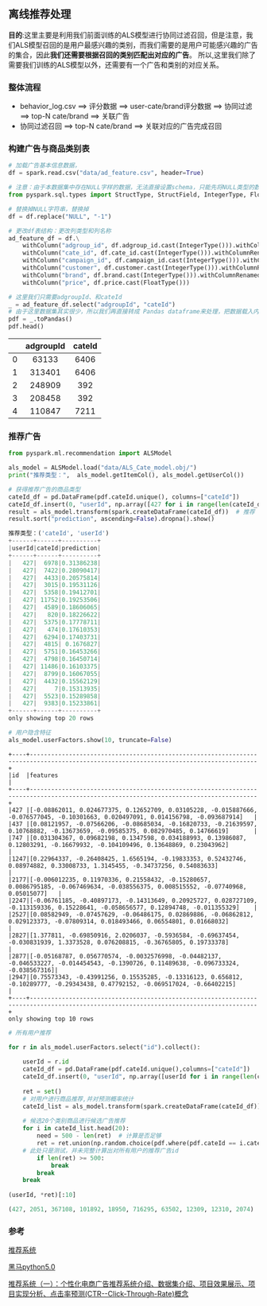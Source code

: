 ## 离线推荐处理

**目的**:这里主要是利用我们前面训练的ALS模型进行协同过滤召回，但是注意，我们ALS模型召回的是用户最感兴趣的类别，而我们需要的是用户可能感兴趣的广告的集合，因此**我们还需要根据召回的类别匹配出对应的广告**。 所以,这里我们除了需要我们训练的ALS模型以外，还需要有一个广告和类别的对应关系。

### 整体流程

- behavior_log.csv ==> 评分数据 ==> user-cate/brand评分数据 ==> 协同过滤 ==> top-N cate/brand ==> 关联广告
- 协同过滤召回 ==> top-N cate/brand ==> 关联对应的广告完成召回

### 构建广告与商品类别表

```python
# 加载广告基本信息数据，
df = spark.read.csv("data/ad_feature.csv", header=True)

# 注意：由于本数据集中存在NULL字样的数据，无法直接设置schema，只能先将NULL类型的数据处理掉，然后进行类型转换
from pyspark.sql.types import StructType, StructField, IntegerType, FloatType

# 替换掉NULL字符串，替换掉
df = df.replace("NULL", "-1")

# 更改df表结构：更改列类型和列名称
ad_feature_df = df.\
    withColumn("adgroup_id", df.adgroup_id.cast(IntegerType())).withColumnRenamed("adgroup_id", "adgroupId").\
    withColumn("cate_id", df.cate_id.cast(IntegerType())).withColumnRenamed("cate_id", "cateId").\
    withColumn("campaign_id", df.campaign_id.cast(IntegerType())).withColumnRenamed("campaign_id", "campaignId").\
    withColumn("customer", df.customer.cast(IntegerType())).withColumnRenamed("customer", "customerId").\
    withColumn("brand", df.brand.cast(IntegerType())).withColumnRenamed("brand", "brandId").\
    withColumn("price", df.price.cast(FloatType()))

# 这里我们只需要adgroupId、和cateId
_ = ad_feature_df.select("adgroupId", "cateId")
# 由于这里数据集其实很少，所以我们再直接转成 Pandas dataframe来处理，把数据载入内存
pdf = _.toPandas()
pdf.head()
```

|      | adgroupId | cateId |
| :--: | :-------: | :----: |
|  0   |   63133   |  6406  |
|  1   |  313401   |  6406  |
|  2   |  248909   |  392   |
|  3   |  208458   |  392   |
|  4   |  110847   |  7211  |

### 推荐广告

```python
from pyspark.ml.recommendation import ALSModel

als_model = ALSModel.load("data/ALS_Cate_model.obj/")
print("推荐类型：",  als_model.getItemCol(), als_model.getUserCol())

# 获得推荐广告的商品类型
cateId_df = pd.DataFrame(pdf.cateId.unique(), columns=["cateId"])
cateId_df.insert(0, "userId", np.array([427 for i in range(len(cateId_df))]))
result = als_model.transform(spark.createDataFrame(cateId_df))  # 推荐
result.sort("prediction", ascending=False).dropna().show()
```

```python
推荐类型：('cateId', 'userId')
+------+------+----------+
|userId|cateId|prediction|
+------+------+----------+
|   427|  6978|0.31386238|
|   427|  7422|0.28090417|
|   427|  4433|0.20575814|
|   427|  3015|0.19531126|
|   427|  5358|0.19412701|
|   427| 11752|0.19253506|
|   427|  4589|0.18606065|
|   427|   820|0.18226622|
|   427|  5375|0.17778711|
|   427|   474|0.17610353|
|   427|  6294|0.17403731|
|   427|  4815| 0.1676827|
|   427|  5751|0.16453266|
|   427|  4798|0.16450714|
|   427| 11486|0.16103375|
|   427|  8799|0.16067055|
|   427|  4432|0.15562129|
|   427|     7|0.15313935|
|   427|  5523|0.15289858|
|   427|  9383|0.15233861|
+------+------+----------+
only showing top 20 rows
```

```python
# 用户隐含特征
als_model.userFactors.show(10, truncate=False)
```

```
+----+--------------------------------------------------------------------------------------------------------------------------------------+
|id  |features                                                                                                                              |
+----+--------------------------------------------------------------------------------------------------------------------------------------+
|427 |[-0.08862011, 0.024677375, 0.12652709, 0.03105228, -0.015887666, -0.076577045, -0.10301663, 0.020497091, 0.014156798, -0.093687914]   |
|437 |[0.08121957, -0.07566206, -0.08685034, -0.16820733, -0.21639597, 0.10768882, -0.13673659, -0.09585375, 0.082970485, 0.14766619]       |
|747 |[0.031304367, 0.09682198, 0.1347598, 0.034188993, 0.13986087, 0.12803291, -0.16679932, -0.104109496, 0.13648869, 0.23043962]          |
|1247|[0.22964337, -0.26408425, 1.6565194, -0.19833353, 0.52432746, 0.08974882, 0.33008733, 1.3145455, -0.34737256, 0.54083633]             |
|2177|[-0.006012235, 0.11970336, 0.21558432, -0.15280657, 0.0086795185, -0.067469634, -0.038556375, 0.008515552, -0.07740968, 0.05015077]   |
|2247|[-0.06761185, -0.40897173, -0.14313649, 0.20925727, 0.028727109, -0.113159336, 0.15228641, -0.058656577, 0.12894748, -0.011355329]    |
|2527|[0.08582949, -0.07457629, -0.06486175, 0.02869886, -0.06862812, 0.029123373, -0.07809314, 0.018493466, 0.06554801, 0.01668032]        |
|2827|[1.377811, -0.69850916, 2.0206037, -0.5936584, -0.69637454, -0.030831939, 1.3373528, 0.076208815, -0.36765805, 0.19733378]            |
|2877|[-0.05168787, 0.056770574, -0.0032576998, -0.04482137, -0.046533227, -0.014454543, -0.1390726, 0.11489638, -0.096733324, -0.038567316]|
|2947|[0.75573343, -0.43991256, 0.15535285, -0.13316123, 0.656812, -0.10289777, -0.29343438, 0.47792152, -0.069517024, -0.66402215]         |
+----+--------------------------------------------------------------------------------------------------------------------------------------+
only showing top 10 rows
```

```python
# 所有用户推荐

for r in als_model.userFactors.select("id").collect():
    
    userId = r.id
    cateId_df = pd.DataFrame(pdf.cateId.unique(),columns=["cateId"])
    cateId_df.insert(0, "userId", np.array([userId for i in range(len(cateId_df))]))
    
    ret = set()
    # 对用户进行商品推荐,并对预测概率统计
    cateId_list = als_model.transform(spark.createDataFrame(cateId_df)).sort("prediction", ascending=False).dropna()
    
    # 候选20个类别商品进行候选广告推荐
    for i in cateId_list.head(20):
        need = 500 - len(ret)  # 计算是否足够
        ret = ret.union(np.random.choice(pdf.where(pdf.cateId == i.cateId).adgroupId.dropna().astype(np.int64), need))
    # 此处只是测试，并未完整计算出对所有用户的推荐广告id
        if len(ret) >= 500:
            break
        break
    break
    
(userId, *ret)[:10]
```

```python
(427, 2051, 367108, 101892, 18950, 716295, 63502, 12309, 12310, 2074)
```

### 参考

[推荐系统](https://www.jiqizhixin.com/graph/technologies/6ca1ea2d-6bca-45b7-9c93-725d288739c3)

[黑马python5.0](http://www.itheima.com/special/pythonzly/)

[推荐系统（一）：个性化电商广告推荐系统介绍、数据集介绍、项目效果展示、项目实现分析、点击率预测(CTR--Click-Through-Rate)概念](https://blog.csdn.net/qq_35456045/article/details/104881691?ops_request_misc=%257B%2522request%255Fid%2522%253A%2522159935430019724839860552%2522%252C%2522scm%2522%253A%252220140713.130102334.pc%255Fall.%2522%257D&request_id=159935430019724839860552&biz_id=0&utm_medium=distribute.pc_search_result.none-task-blog-2~all~first_rank_ecpm_v3~rank_business_v1-6-104881691.ecpm_v3_rank_business_v1&utm_term=%E4%B8%AA%E6%80%A7%E5%8C%96%E7%94%B5%E5%95%86%E6%8E%A8%E8%8D%90&spm=1018.2118.3001.4187)